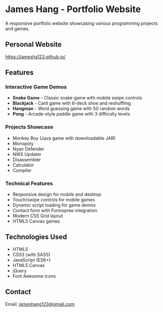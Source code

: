 # James Hang - Portfolio Website

A responsive portfolio website showcasing various programming projects and games.

## Personal Website
https://jamesha123.github.io/

## Features

### Interactive Game Demos
- **Snake Game** - Classic snake game with mobile swipe controls
- **Blackjack** - Card game with 6-deck shoe and reshuffling
- **Hangman** - Word guessing game with 50 random words
- **Pong** - Arcade-style paddle game with 3 difficulty levels

### Projects Showcase
- Monkey Boy (Java game with downloadable JAR)
- Monopoly
- Nyan Defender
- NWS Updater
- Disassembler
- Calculator
- Compiler

### Technical Features
- Responsive design for mobile and desktop
- Touch/swipe controls for mobile games
- Dynamic script loading for game demos
- Contact form with Formspree integration
- Modern CSS Grid layout
- HTML5 Canvas games

## Technologies Used
- HTML5
- CSS3 (with SASS)
- JavaScript (ES6+)
- HTML5 Canvas
- jQuery
- Font Awesome icons

## Contact
Email: jameshang123@gmail.com
